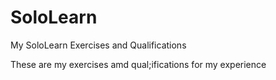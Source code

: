 # SoloLearn
My SoloLearn Exercises and Qualifications

These are my exercises amd qual;ifications for my experience
